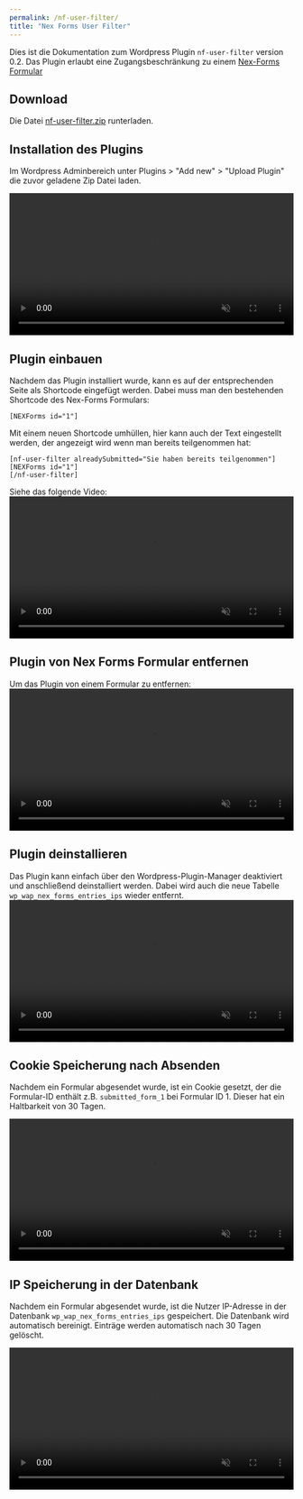 ```yaml
---
permalink: /nf-user-filter/
title: "Nex Forms User Filter"
---
```


Dies ist die Dokumentation zum Wordpress Plugin `nf-user-filter` version 0.2. Das Plugin erlaubt eine Zugangsbeschränkung zu einem
<a target="_blank" rel="noopener noreferrer" href="https://de.wordpress.org/plugins/nex-forms-express-wp-form-builder/">Nex-Forms Formular</a>

## Download

Die Datei
<a target="_blank" rel="noopener noreferrer" href="../assets/releases/nf-user-filter/nf-user-filter.zip">nf-user-filter.zip</a>
runterladen.

## Installation des Plugins

Im Wordpress Adminbereich unter Plugins > "Add new" > "Upload Plugin" die zuvor geladene Zip Datei laden.

<video muted controls width="100%" >
    <source src="../assets/releases/nf-user-filter/videos/01_Installation.mp4" type="video/mp4">
</video>

## Plugin einbauen

Nachdem das Plugin installiert wurde, kann es auf der entsprechenden Seite als Shortcode eingefügt werden.
Dabei muss man den bestehenden Shortcode des Nex-Forms Formulars:

```
[NEXForms id="1"]
```

Mit einem neuen Shortcode umhüllen, hier kann auch der Text eingestellt werden, der angezeigt wird wenn man bereits teilgenommen hat:

```
[nf-user-filter alreadySubmitted="Sie haben bereits teilgenommen"]
[NEXForms id="1"]
[/nf-user-filter]
```

Siehe das folgende Video:
<video muted controls width="100%" >
    <source src="../assets/releases/nf-user-filter/videos/02_Setup.mp4" type="video/mp4">
</video>

## Plugin von Nex Forms Formular entfernen
Um das Plugin von einem Formular zu entfernen:
<video muted controls width="100%" >
    <source src="../assets/releases/nf-user-filter/videos/03_Removal.mp4" type="video/mp4">
</video>

## Plugin deinstallieren
Das Plugin kann einfach über den Wordpress-Plugin-Manager deaktiviert und anschließend deinstalliert werden.
Dabei wird auch die neue Tabelle `wp_wap_nex_forms_entries_ips` wieder entfernt.
<video muted controls width="100%" >
    <source src="../assets/releases/nf-user-filter/videos/04_Uninstallation.mp4" type="video/mp4">
</video>

## Cookie Speicherung nach Absenden

Nachdem ein Formular abgesendet wurde, ist ein Cookie gesetzt, der die Formular-ID enthält z.B. `submitted_form_1` bei Formular ID 1. Dieser hat ein Haltbarkeit von 30 Tagen.

<video muted controls width="100%" >
    <source src="../assets/releases/nf-user-filter/videos/05_Stored_Cookie.mp4" type="video/mp4">
</video>

## IP Speicherung in der Datenbank

Nachdem ein Formular abgesendet wurde, ist die Nutzer IP-Adresse in der Datenbank `wp_wap_nex_forms_entries_ips` gespeichert. Die Datenbank wird automatisch bereinigt. Einträge werden automatisch nach 30 Tagen gelöscht.

<video muted controls width="100%" >
    <source src="../assets/releases/nf-user-filter/videos/06_Stored_IP.mp4" type="video/mp4">
</video>
